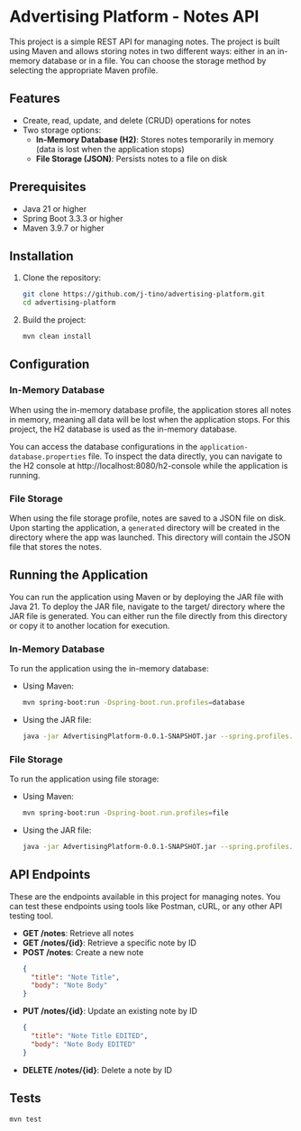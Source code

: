 # Advertising Platform - Notes API

This project is a simple REST API for managing notes. The project is built using Maven and allows storing notes in two different ways: either in an in-memory database or in a file. You can choose the storage method by selecting the appropriate Maven profile.

## Features

- Create, read, update, and delete (CRUD) operations for notes
- Two storage options:
    - **In-Memory Database (H2)**: Stores notes temporarily in memory (data is lost when the application stops)
    - **File Storage (JSON)**: Persists notes to a file on disk

## Prerequisites

- Java 21 or higher
- Spring Boot 3.3.3 or higher
- Maven 3.9.7 or higher

## Installation

1. Clone the repository:

    ```bash
    git clone https://github.com/j-tino/advertising-platform.git
    cd advertising-platform
    ```

2. Build the project:

    ```bash
    mvn clean install
    ```

## Configuration

### In-Memory Database
When using the in-memory database profile, the application stores all notes in memory, meaning all data will be lost when the application stops. For this project, the H2 database is used as the in-memory database.

You can access the database configurations in the `application-database.properties` file. To inspect the data directly, you can navigate to the H2 console at http://localhost:8080/h2-console while the application is running.

### File Storage
When using the file storage profile, notes are saved to a JSON file on disk. Upon starting the application, a `generated` directory will be created in the directory where the app was launched. This directory will contain the JSON file that stores the notes.

## Running the Application

You can run the application using Maven or by deploying the JAR file with Java 21. To deploy the JAR file, navigate to the target/ directory where the JAR file is generated. You can either run the file directly from this directory or copy it to another location for execution.
### In-Memory Database

To run the application using the in-memory database:

- Using Maven:
    ```bash
    mvn spring-boot:run -Dspring-boot.run.profiles=database
    ```
- Using the JAR file:
    ```bash
    java -jar AdvertisingPlatform-0.0.1-SNAPSHOT.jar --spring.profiles.active=database
    ```

### File Storage

To run the application using file storage:

- Using Maven:
    ```bash
    mvn spring-boot:run -Dspring-boot.run.profiles=file
    ```
- Using the JAR file:
    ```bash
    java -jar AdvertisingPlatform-0.0.1-SNAPSHOT.jar --spring.profiles.active=file
    ```

## API Endpoints
These are the endpoints available in this project for managing notes. You can test these endpoints using tools like Postman, cURL, or any other API testing tool.

- **GET /notes**: Retrieve all notes
- **GET /notes/{id}**: Retrieve a specific note by ID 
- **POST /notes**: Create a new note
  ```JSON 
  { 
    "title": "Note Title", 
    "body": "Note Body" 
  }
  ```
- **PUT /notes/{id}**: Update an existing note by ID
    ```JSON 
    { 
      "title": "Note Title EDITED", 
      "body": "Note Body EDITED" 
    }
    ```
- **DELETE /notes/{id}**: Delete a note by ID


## Tests

   ```bash
   mvn test 
   ```


